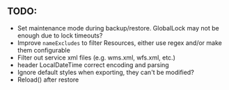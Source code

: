 


## TODO:

- Set maintenance mode during backup/restore. GlobalLock may not be enough due to lock timeouts?
- Improve `nameExcludes` to filter Resources, either use regex and/or make them configurable
- Filter out service xml files (e.g. wms.xml, wfs.xml, etc.)
- header LocalDateTime correct encoding and parsing
- Ignore default styles when exporting, they can't be modified?
- Reload() after restore